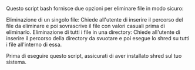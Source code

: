 Questo script bash fornisce due opzioni per eliminare file in modo sicuro:

Eliminazione di un singolo file: Chiede all'utente di inserire il percorso del file da eliminare e poi sovrascrive il file con valori casuali prima di eliminarlo.
Eliminazione di tutti i file in una directory: Chiede all'utente di inserire il percorso della directory da svuotare e poi esegue lo shred su tutti i file all'interno di essa.

Prima di eseguire questo script, assicurati di aver installato shred sul tuo sistema. 
